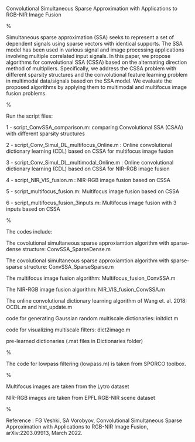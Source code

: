 Convolutional Simultaneous Sparse Approximation with Applications to RGB-NIR Image Fusion

%

Simultaneous sparse approximation (SSA) seeks to represent a set of dependent signals using sparse vectors with identical supports. The SSA model has been used in various signal and image processing applications involving multiple correlated input signals. In this paper, we propose algorithms for convolutional SSA (CSSA) based on the alternating direction method of multipliers. Specifically, we address the CSSA problem with different sparsity structures and the convolutional feature learning problem in multimodal data/signals based on the SSA model. We evaluate the proposed algorithms by applying them to multimodal and multifocus image fusion problems.

%

Run the script files:

1 - script_ConvSSA_comparison.m: comparing Convolutional SSA (CSAA) with different sparsity structures
 
2 - script_Conv_Simul_DL_multifocus_Online.m : Online convolutional dictionary learning (CDL) based on CSSA for multifocus image fusion

3 - script_Conv_Simul_DL_multimodal_Online.m : Online convolutional dictionary learning (CDL) based on CSSA for NIR-RGB image fusion 

4 - script_NIR_VIS_fusion.m : NIR-RGB image fusion based on CSSA

5 - script_multifocus_fusion.m: Multifocus image fusion based on CSSA

6 - script_multifocus_fusion_3inputs.m: Multifocus image fusion with 3 inputs based on CSSA

%

The codes include:

The covolutional simultaneous sparse approxiamtion algorithm with sparse-dense structure: ConvSSA_SparseDense.m

The covolutional simultaneous sparse approxiamtion algorithm with sparse-sparse structure: ConvSSA_SparseSparse.m

The multifocus image fusion algorithm: Multifocus_fusion_ConvSSA.m

The NIR-RGB image fusion algorithm: NIR_VIS_fusion_ConvSSA.m

The online convolutional dictionary learning algorithm of Wang et. al. 2018: OCDL.m and hist_update.m

code for generating Gaussian random multiscale dictionaries: initdict.m

code for visualizing multiscale filters: dict2image.m

pre-learned dictionaries (.mat files in Dictionaries folder)

%

The code for lowpass filtering (lowpass.m) is taken from SPORCO toolbox.

%

Multifocus images are taken from the Lytro dataset

NIR-RGB images are taken from EPFL RGB-NIR scene dataset

%

Reference : FG Veshki, SA Vorobyov, Convolutional Simultaneous Sparse Approximation with Applications to RGB-NIR Image Fusion, 	arXiv:2203.09913, March 2022.


